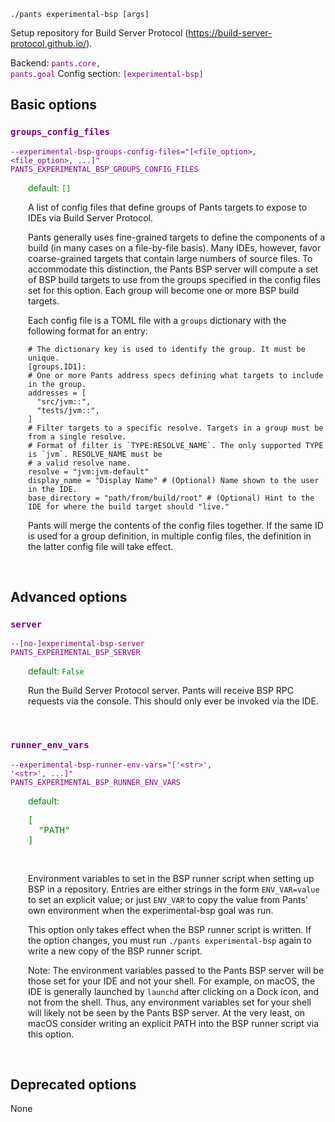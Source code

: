 ```
./pants experimental-bsp [args]
```
Setup repository for Build Server Protocol (https://build-server-protocol.github.io/).

Backend: <span style="color: purple"><code>pants.core, pants.goal</code></span>
Config section: <span style="color: purple"><code>[experimental-bsp]</code></span>

## Basic options

<div style="color: purple">

### `groups_config_files`

  <code>--experimental-bsp-groups-config-files=&quot;[&lt;file_option&gt;, &lt;file_option&gt;, ...]&quot;</code><br>
  <code>PANTS_EXPERIMENTAL_BSP_GROUPS_CONFIG_FILES</code><br>
</div>
<div style="padding-left: 2em;">
<span style="color: green">default: <code>[]</code></span>

<br>

A list of config files that define groups of Pants targets to expose to IDEs via Build Server Protocol.

Pants generally uses fine-grained targets to define the components of a build (in many cases on a file-by-file basis). Many IDEs, however, favor coarse-grained targets that contain large numbers of source files. To accommodate this distinction, the Pants BSP server will compute a set of BSP build targets to use from the groups specified in the config files set for this option. Each group will become one or more BSP build targets.

Each config file is a TOML file with a `groups` dictionary with the following format for an entry:

    # The dictionary key is used to identify the group. It must be unique.
    [groups.ID1]:
    # One or more Pants address specs defining what targets to include in the group.
    addresses = [
      "src/jvm::",
      "tests/jvm::",
    ]
    # Filter targets to a specific resolve. Targets in a group must be from a single resolve.
    # Format of filter is `TYPE:RESOLVE_NAME`. The only supported TYPE is `jvm`. RESOLVE_NAME must be
    # a valid resolve name.
    resolve = "jvm:jvm-default"
    display_name = "Display Name" # (Optional) Name shown to the user in the IDE.
    base_directory = "path/from/build/root" # (Optional) Hint to the IDE for where the build target should "live."

Pants will merge the contents of the config files together. If the same ID is used for a group definition, in multiple config files, the definition in the latter config file will take effect.
</div>
<br>


## Advanced options

<div style="color: purple">

### `server`

  <code>--[no-]experimental-bsp-server</code><br>
  <code>PANTS_EXPERIMENTAL_BSP_SERVER</code><br>
</div>
<div style="padding-left: 2em;">
<span style="color: green">default: <code>False</code></span>

<br>

Run the Build Server Protocol server. Pants will receive BSP RPC requests via the console. This should only ever be invoked via the IDE.
</div>
<br>

<div style="color: purple">

### `runner_env_vars`

  <code>--experimental-bsp-runner-env-vars=&quot;['&lt;str&gt;', '&lt;str&gt;', ...]&quot;</code><br>
  <code>PANTS_EXPERIMENTAL_BSP_RUNNER_ENV_VARS</code><br>
</div>
<div style="padding-left: 2em;">
<span style="color: green">default: <pre>[
  "PATH"
]</pre></span>

<br>

Environment variables to set in the BSP runner script when setting up BSP in a repository. Entries are either strings in the form `ENV_VAR=value` to set an explicit value; or just `ENV_VAR` to copy the value from Pants' own environment when the experimental-bsp goal was run.

This option only takes effect when the BSP runner script is written. If the option changes, you must run `./pants experimental-bsp` again to write a new copy of the BSP runner script.

Note: The environment variables passed to the Pants BSP server will be those set for your IDE and not your shell. For example, on macOS, the IDE is generally launched by `launchd` after clicking on a Dock icon, and not from the shell. Thus, any environment variables set for your shell will likely not be seen by the Pants BSP server. At the very least, on macOS consider writing an explicit PATH into the BSP runner script via this option.
</div>
<br>


## Deprecated options

None


